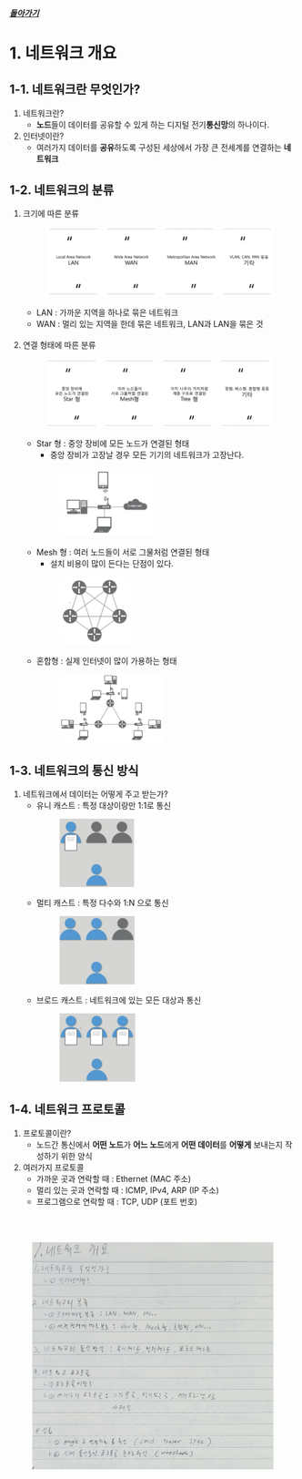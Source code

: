 ##### [돌아가기](./README.md)
# 1. 네트워크 개요

## 1-1. 네트워크란 무엇인가?
1. 네트워크란?
    - **노드**들이 데이터를 공유할 수 있게 하는 디지털 전기**통신망**의 하나이다.
2. 인터넷이란?
    - 여러가지 데이터를 **공유**하도록 구성된 세상에서 가장 큰 전세계를 연결하는 **네트워크**

## 1-2. 네트워크의 분류
1. 크기에 따른 분류<br>
        <figure>
        <img src="../imgsrc/NetworkTypes_KTG.PNG" width="500">
        </figure>
    - LAN : 가까운 지역을 하나로 묶은 네트워크
    - WAN : 멀리 있는 지역을 한데 묶은 네트워크, LAN과 LAN을 묶은 것
    <br><br>
2. 연결 형태에 따른 분류<br>
        <figure>
        <img src="../imgsrc/NetworkTypes2_KTG.PNG" width="500">
        </figure>
    - Star 형 : 중앙 장비에 모든 노드가 연결된 형태
        - 중앙 장비가 고장날 경우 모든 기기의 네트워크가 고장난다.<br>
        <figure>
        <img src="../imgsrc/NetworkType_Star_KTG.PNG" height="120">
        </figure>
    - Mesh 형 : 여러 노드들이 서로 그물처럼 연결된 형태
        - 설치 비용이 많이 든다는 단점이 있다.<br>
        <figure>
        <img src="../imgsrc/NetworkType_Mesh_KTG.PNG" height="120">
        </figure>
    - 혼합형 : 실제 인터넷이 많이 가용하는 형태<br>
        <figure>
        <img src="../imgsrc/NetworkType_Mixed_KTG.PNG" height="120">
        </figure>

## 1-3. 네트워크의 통신 방식
1. 네트워크에서 데이터는 어떻게 주고 받는가?
    - 유니 캐스트 : 특정 대상이랑만 1:1로 통신<br>
        <figure>
        <img src="../imgsrc/NetworkCommType_Unicast_KTG.PNG" height="120">
        </figure>
    - 멀티 캐스트 : 특정 다수와 1:N 으로 통신<br>
        <figure>
        <img src="../imgsrc/NetworkCommType_Multicast_KTG.PNG" height="120">
        </figure>
    - 브로드 캐스트 : 네트워크에 있는 모든 대상과 통신<br>
        <figure>
        <img src="../imgsrc/NetworkCommType_Broadcast_KTG.PNG" height="120">
        </figure>

## 1-4. 네트워크 프로토콜
1. 프로토콜이란?
    - 노드간 통신에서 **어떤 노드**가 **어느 노드**에게 **어떤 데이터**를 **어떻게** 보내는지 작성하기 위한 양식
2. 여러가지 프로토콜
    - 가까운 곳과 연락할 때 : Ethernet (MAC 주소)
    - 멀리 있는 곳과 연락할 때 : ICMP, IPv4, ARP (IP 주소)
    - 프로그램으로 연락할 때 : TCP, UDP (포트 번호)

<br><br>

<figure>
<img src="../imgsrc/01_networkbasic.png" width="600">
</figure>